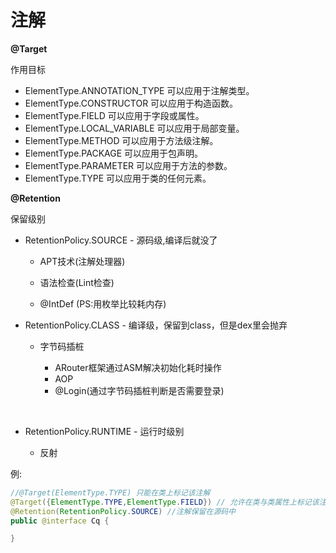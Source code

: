 # 注解

**@Target**

作用目标

- ElementType.ANNOTATION_TYPE 可以应用于注解类型。
- ElementType.CONSTRUCTOR 可以应用于构造函数。
- ElementType.FIELD 可以应用于字段或属性。
- ElementType.LOCAL_VARIABLE 可以应用于局部变量。
- ElementType.METHOD 可以应用于方法级注解。
- ElementType.PACKAGE 可以应用于包声明。
- ElementType.PARAMETER 可以应用于方法的参数。
- ElementType.TYPE 可以应用于类的任何元素。

**@Retention**

保留级别

- RetentionPolicy.SOURCE - 源码级,编译后就没了
  - APT技术(注解处理器)

  - 语法检查(Lint检查)

  - @IntDef (PS:用枚举比较耗内存)

- RetentionPolicy.CLASS - 编译级，保留到class，但是dex里会抛弃
  - 字节码插桩

    - ARouter框架通过ASM解决初始化耗时操作
    - AOP
    - @Login(通过字节码插桩判断是否需要登录)
  
    ​	
  
- RetentionPolicy.RUNTIME - 运行时级别
  - 反射




例:

```java
//@Target(ElementType.TYPE) 只能在类上标记该注解 
@Target({ElementType.TYPE,ElementType.FIELD}) // 允许在类与类属性上标记该注解 
@Retention(RetentionPolicy.SOURCE) //注解保留在源码中 
public @interface Cq {

}
```

